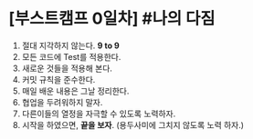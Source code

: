 # [부스트캠프 0일차] #나의 다짐

1. 절대 지각하지 않는다. **9 to 9**
2. 모든 코드에 Test를 적용한다.
3. 새로운 것들을 적용해 본다.
4. 커밋 규칙을 준수한다.
5. 매일 배운 내용은 그날 정리한다.
6. 협업을 두려워하지 말자.
7. 다른이들의 열정을 자극할 수 있도록 노력하자.
8. 시작을 하였으면, **끝을 보자**. (용두사미에 그치지 않도록 노력 하자.)
